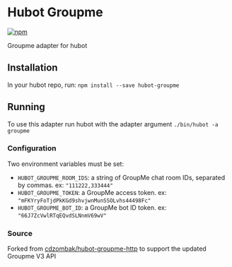 # Hubot Groupme
[![npm](https://img.shields.io/npm/v/hubot-groupme.svg)](https://www.npmjs.com/package/hubot-groupme)

Groupme adapter for hubot

## Installation

In your hubot repo, run:
`npm install --save hubot-groupme`

## Running
To use this adapter run hubot with the adapter argument
`./bin/hubot -a groupme`

### Configuration

Two environment variables must be set:

* `HUBOT_GROUPME_ROOM_IDS`: a string of GroupMe chat room IDs, separated by commas. ex: `"111222,333444"`
* `HUBOT_GROUPME_TOKEN`: a GroupMe access token. ex: `"mFKYryFoTjdPkKGd9shvjwnMunSSOLvhs44498Fc"`
* `HUBOT_GROUPME_BOT_ID`: a GroupMe bot ID token. ex: `"66J7ZcVwlRTqEQvdSLNnmV69wV"`

### Source

Forked from [cdzombak/hubot-groupme-http](https://github.com/cdzombak/hubot-groupme-http)
to support the updated Groupme V3 API
